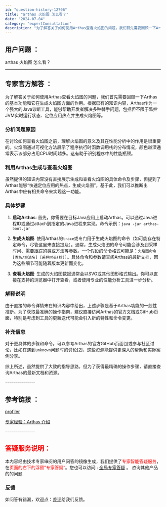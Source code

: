 ```yaml
---
id: "question-history-12706"
title: "arthas 火焰图 怎么看？"
date: "2024-07-04"
category: "expertConsultation"
description: "为了解答关于如何使用Arthas查看火焰图的问题，我们首先需要回顾一下Arthas的基本功能和它在生成火焰图方面的作用。根据已有的知识内容，Arthas作为一个强大的Java诊断工具，能够帮助开发者解决多种棘手问题，包括但不限于监控JVM实时运行状态、定位应用热点并生成火焰图等。### 分析问题原因"
---
```


## 用户问题 ：

arthas 火焰图 怎么看？

---

## 专家官方解答 ：

为了解答关于如何使用Arthas查看火焰图的问题，我们首先需要回顾一下Arthas的基本功能和它在生成火焰图方面的作用。根据已有的知识内容，Arthas作为一个强大的Java诊断工具，能够帮助开发者解决多种棘手问题，包括但不限于监控JVM实时运行状态、定位应用热点并生成火焰图等。

### 分析问题原因

在讨论如何查看火焰图之前，理解火焰图的意义及其在性能分析中的作用是很重要的。火焰图通过可视化方法展示了程序执行时函数调用栈的分布情况，颜色越深通常表示该部分占用CPU时间越多。这有助于识别程序中的性能瓶颈。

### 利用Arthas生成与查看火焰图

虽然提供的知识内容没有直接展示生成和查看火焰图的具体命令及步骤，但提到了Arthas能够“快速定位应用的热点，生成火焰图”。基于此，我们可以推断出Arthas中应有相关命令来实现这一功能。

### 具体步骤

1. **启动Arthas**: 首先，你需要在目标Java应用上启动Arthas。可以通过Java进程ID或通过attach到指定的Java进程来实现。命令示例：`java -jar arthas-boot.jar`

2. **生成火焰图**: 使用Arthas的`trace`或专门用于生成火焰图的命令（如可能存在特定命令，尽管这里未直接提及）。通常，生成火焰图的命令可能会涉及到采样时间、需要跟踪的类或方法等参数。一个假设的命令格式可能是：`火焰图命令 [类名/方法名] [采样时长(秒)]`。具体命令和参数请查阅Arthas的最新文档，因为这些细节可能随着版本更新而变化。

3. **查看火焰图**: 生成的火焰图数据通常会以SVG或其他图形格式输出。你可以直接在支持的浏览器中打开查看，或者使用专业的性能分析工具进一步分析。

### 解释说明

由于直接的命令详情未在知识内容中给出，上述步骤是基于Arthas功能的一般性推断。为了获取最准确的操作指南，建议直接访问Arthas的官方文档或GitHub页面，特别是考虑到工具的更新迭代可能会引入新的特性和命令变更。

### 补充信息

对于更具体的步骤和命令，可以参考Arthas的官方GitHub页面[[1](https://github.com/alibaba/arthas)]或参与社区讨论，比如在遇到`unknown`问题时的讨论[[2](https://github.com/jvm-profiling-tools/async-profiler/discussions/409)]，这些资源能提供更深入的帮助和实际案例分享。

综上所述，虽然提供了大致的指导思路，但为了获得最精确的操作步骤，请直接查询Arthas的最新文档和资源。

<font color="#949494">---------------</font>

## 参考链接 ：

[profiler](../profiler.md)

[专家经验：Arthas 介绍](./user-question-history11442.md)

<font color="#949494">---------------</font>

## <font color="#FF0000">答疑服务说明：</font>

本内容经由技术专家审阅的用户问答的镜像生成，我们提供了<font color="#FF0000">专家智能答疑服务</font>，在<font color="#FF0000">页面的右下的浮窗”专家答疑“</font>。您也可以访问 : [全局专家答疑](https://answer.opensource.alibaba.com/docs/intro) 。 咨询其他产品的的问题

### 反馈

如问答有错漏，欢迎点：[差评](https://ai.nacos.io/user/feedbackByEnhancerGradePOJOID?enhancerGradePOJOId=16062)给我们反馈。
